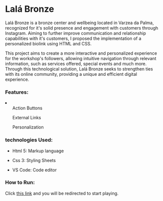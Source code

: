 <h1>Lalá Bronze</h1>

Lalá Bronze is a bronze center and wellbeing located in Varzea da Palma, recognized for it's solid presence and engagement with customers through Instagram. Aiming to further improve communication and relationship capabilities with it's customers, I proposed the implementation of a personalized biolink using HTML and CSS.

This project aims to create a more interactive and personalized experience for the workshop's followers, allowing intuitive navigation through relevant information, such as services offered, special events and much more. Through this technological solution, Lalá Bronze seeks to strengthen ties with its online community, providing a unique and efficient digital experience.

<h3>Features:</h3>

<li>
  <ul>Action Buttons</ul>
  <ul>External Links</ul>
  <ul>Personalization</ul>
</li>

<h3>technologies Used:</h3>

- Html 5: Markup language

- Css 3: Styling Sheets

- VS Code: Code editor

<h3>How to Run:</h3>

Click <a href=''>this link</a> and you will be redirected to start playing.

